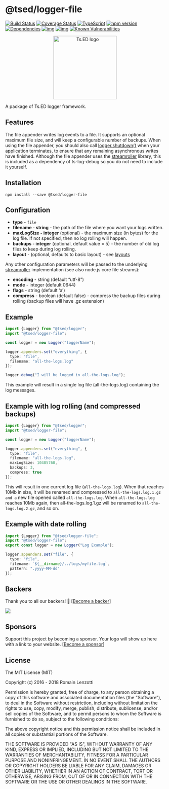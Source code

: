 # @tsed/logger-file

[![Build Status](https://travis-ci.org/tsedio/logger.svg?branch=master)](https://travis-ci.org/tsedio/logger)
[![Coverage Status](https://coveralls.io/repos/github/tsedio/logger/badge.svg?branch=master)](https://coveralls.io/github/tsedio/logger?branch=master)
[![TypeScript](https://badges.frapsoft.com/typescript/love/typescript.svg?v=100)](https://github.com/ellerbrock/typescript-badges/)
[![npm version](https://badge.fury.io/js/%40tsed%2Flogger.svg)](https://badge.fury.io/js/%40tsed%2Flogger)
[![Dependencies](https://david-dm.org/tsedio/logger.svg)](https://david-dm.org/tsedio/logger#info=dependencies)
[![img](https://david-dm.org/tsedio/logger/dev-status.svg)](https://david-dm.org/tsedio/logger/#info=devDependencies)
[![img](https://david-dm.org/tsedio/logger/peer-status.svg)](https://david-dm.org/tsedio/logger/#info=peerDependenciess)
[![Known Vulnerabilities](https://snyk.io/test/github/tsedio/logger/badge.svg)](https://snyk.io/test/github/tsedio/ts-express-decorators)

<p style="text-align: center" align="center">
 <a href="https://tsed.io" target="_blank"><img src="https://tsed.io/tsed-og.png" width="200" alt="Ts.ED logo"/></a>
</p>

A package of Ts.ED logger framework.

## Features

The file appender writes log events to a file. It supports an optional maximum file size, and will keep a configurable
number of backups.
When using the file appender, you should also call [logger.shutdown()](https://logger.tsed.io/getting-started.md) when your application terminates,
to ensure that any remaining asynchronous writes have finished.
Although the file appender uses the [streamroller](https://github.com/nomiddlename/streamroller) library, this is included as a dependency of ts-log-debug so you do not
need to include it yourself.

## Installation

```
npm install --save @tsed/logger-file
```

## Configuration

- **type** - `file`
- **filename - string** - the path of the file where you want your logs written.
- **maxLogSize - integer** (optional) - the maximum size (in bytes) for the log file. If not specified, then no log rolling will happen.
- **backups - integer** (optional, default value = 5) - the number of old log files to keep during log rolling.
- **layout** - (optional, defaults to basic layout) - see [layouts](https://logger.tsed.io/layouts/readme.md)

Any other configuration parameters will be passed to the underlying [streamroller](https://github.com/nomiddlename/streamroller)
implementation (see also node.js core file streams):

- **encoding** - string (default “utf-8”)
- **mode** - integer (default 0644)
- **flags** - string (default ‘a’)
- **compress** - boolean (default false) - compress the backup files during rolling (backup files will have .gz extension)

## Example

```typescript
import {Logger} from "@tsed/logger";
import "@tsed/logger-file";

const logger = new Logger("loggerName");

logger.appenders.set("everything", {
  type: "file",
  filename: "all-the-logs.log"
});

logger.debug("I will be logged in all-the-logs.log");
```

This example will result in a single log file (all-the-logs.log) containing the log messages.

## Example with log rolling (and compressed backups)

```typescript
import {Logger} from "@tsed/logger";
import "@tsed/logger-file";

const logger = new Logger("loggerName");

logger.appenders.set("everything", {
  type: "file",
  filename: "all-the-logs.log",
  maxLogSize: 10485760,
  backups: 3,
  compress: true
});
```

This will result in one current log file (`all-the-logs.log`). When that reaches 10Mb in size, it will be renamed and
compressed to `all-the-logs.log.1.gz and a` new file opened called `all-the-logs.log`.
When `all-the-logs.log` reaches 10Mb again, then all-the-logs.log.1.gz will be renamed to
`all-the-logs.log.2.gz`, and so on.

## Example with date rolling

```typescript
import {Logger} from "@tsed/logger-file";
import "@tsed/logger-file";
export const logger = new Logger("Log Example");

logger.appenders.set("file", {
  type: "file",
  filename: `${__dirname}/../logs/myfile.log`,
  pattern: ".yyyy-MM-dd"
});
```

## Backers

Thank you to all our backers! 🙏 [[Become a backer](https://opencollective.com/tsed#backer)]

<a href="https://opencollective.com/tsed#backers" target="_blank"><img src="https://opencollective.com/tsed/tiers/backer.svg?width=890"></a>

## Sponsors

Support this project by becoming a sponsor. Your logo will show up here with a link to your website. [[Become a sponsor](https://opencollective.com/tsed#sponsor)]

## License

The MIT License (MIT)

Copyright (c) 2016 - 2018 Romain Lenzotti

Permission is hereby granted, free of charge, to any person obtaining a copy of this software and associated documentation files (the "Software"), to deal in the Software without restriction, including without limitation the rights to use, copy, modify, merge, publish, distribute, sublicense, and/or sell copies of the Software, and to permit persons to whom the Software is furnished to do so, subject to the following conditions:

The above copyright notice and this permission notice shall be included in all copies or substantial portions of the Software.

THE SOFTWARE IS PROVIDED "AS IS", WITHOUT WARRANTY OF ANY KIND, EXPRESS OR IMPLIED, INCLUDING BUT NOT LIMITED TO THE WARRANTIES OF MERCHANTABILITY, FITNESS FOR A PARTICULAR PURPOSE AND NONINFRINGEMENT. IN NO EVENT SHALL THE AUTHORS OR COPYRIGHT HOLDERS BE LIABLE FOR ANY CLAIM, DAMAGES OR OTHER LIABILITY, WHETHER IN AN ACTION OF CONTRACT, TORT OR OTHERWISE, ARISING FROM, OUT OF OR IN CONNECTION WITH THE SOFTWARE OR THE USE OR OTHER DEALINGS IN THE SOFTWARE.
